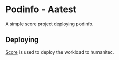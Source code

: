 # Podinfo - Aatest

A simple score project deploying podinfo.

## Deploying

[Score](https://score.dev/) is used to deploy the workload to humanitec.
